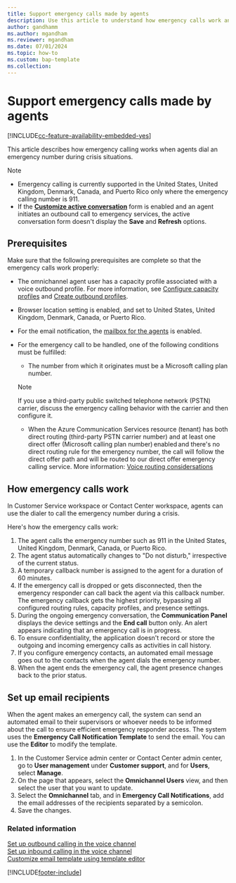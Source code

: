 ```yaml
---
title: Support emergency calls made by agents
description: Use this article to understand how emergency calls work and how you can set up email recipients for emergency calls in Omnichannel for Customer Service.
author: gandhamm
ms.author: mgandham
ms.reviewer: mgandham
ms.date: 07/01/2024
ms.topic: how-to
ms.custom: bap-template
ms.collection:
---
```


# Support emergency calls made by agents


[!INCLUDE[cc-feature-availability-embedded-yes](../../includes/cc-feature-availability-embedded-yes.md)]


This article describes how emergency calling works when agents dial an emergency number during crisis situations.

> [!NOTE]
>
> - Emergency calling is currently supported in the United States, United Kingdom, Denmark, Canada, and Puerto Rico only where the emergency calling number is 911.
> - If the [**Customize active conversation**](add-customer-summary-settings.md#manage-active-conversation-form-settings) form is enabled and an agent initiates an outbound call to emergency services, the active conversation form doesn't display the **Save** and **Refresh** options. 

## Prerequisites

Make sure that the following prerequisites are complete so that the emergency calls work properly:

- The omnichannel agent user has a capacity profile associated with a voice outbound profile. For more information, see [Configure capacity profiles](voice-channel-outbound-calling.md#configure-capacity-profiles-and-assign-users) and [Create outbound profiles](configure-outbound-inbound-profiles.md#create-outbound-profiles).
- Browser location setting is enabled, and set to United States, United Kingdom, Denmark, Canada, or Puerto Rico.
- For the email notification, the [mailbox for the agents](/power-platform/admin/create-forward-mailboxes-edit-mailboxes) is enabled.
- For the emergency call to be handled, one of the following conditions must be fulfilled:
   - The number from which it originates must be a Microsoft calling plan number.
   
   > [!NOTE]
   > If you use a third-party public switched telephone network (PSTN) carrier, discuss the emergency calling behavior with the carrier and then configure it.  
   
   - When the Azure Communication Services resource (tenant) has both direct routing (third-party PSTN carrier number) and at least one direct offer (Microsoft calling plan number) enabled and there's no direct routing rule for the emergency number, the call will follow the direct offer path and will be routed to our direct offer emergency calling service. More information: [Voice routing considersations](/azure/communication-services/concepts/telephony/direct-routing-provisioning#voice-routing-considerations)

## How emergency calls work

In Customer Service workspace or Contact Center workspace, agents can use the dialer to call the emergency number during a crisis.

Here's how the emergency calls work:

1. The agent calls the emergency number such as 911 in the United States, United Kingdom, Denmark, Canada, or Puerto Rico.
1. The agent status automatically changes to "Do not disturb," irrespective of the current status.
1. A temporary callback number is assigned to the agent for a duration of 60 minutes. 
1. If the emergency call is dropped or gets disconnected, then the emergency responder can call back the agent via this callback number. The emergency callback gets the highest priority, bypassing all configured routing rules, capacity profiles, and presence settings.
1. During the ongoing emergency conversation, the **Communication Panel** displays the device settings and the **End call** button only. An alert appears indicating that an emergency call is in progress.
1. To ensure confidentiality, the application doesn't record or store the outgoing and incoming emergency calls as activities in call history.
1. If you configure emergency contacts, an automated email message goes out to the contacts when the agent dials the emergency number.
1. When the agent ends the emergency call, the agent presence changes back to the prior status.

## Set up email recipients

When the agent makes an emergency call, the system can send an automated email to their supervisors or whoever needs to be informed about the call to ensure efficient emergency responder access. The system uses the **Emergency Call Notification Template** to send the email. You can use the **Editor** to modify the template.

1. In the Customer Service admin center or Contact Center admin center, go to **User management** under **Customer support**, and for **Users**, select **Manage**.
1. On the page that appears, select the **Omnichannel Users** view, and then select the user that you want to update.
1. Select the **Omnichannel** tab, and in **Emergency Call Notifications**, add the email addresses of the recipients separated by a semicolon.
1. Save the changes.


### Related information

[Set up outbound calling in the voice channel](voice-channel-outbound-calling.md)  
[Set up inbound calling in the voice channel](voice-channel-inbound-calling.md)  
[Customize email template using template editor](/power-apps/user/cs-template-options?context=%2Fdynamics365%2Fcontext%2Fcustomer-service-context)  

[!INCLUDE[footer-include](../../includes/footer-banner.md)]
